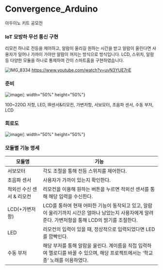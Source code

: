 # Convergence_Arduino
아두이노 키트 공모전

### IoT 모방하 무선 통신 구현
리모컨 하나로 전등을 제어하고, 알람이 울리길 원하는 시간을 받고 알람이 울린다면 사용자가 일어나 가까이 가야만 알람이 꺼지는 방식으로 방식입니다. LCD, 스위치, 알람 등 다양한 모듈을 하나로 통제하여 간이 스마트홈을 구현하였습니다.

![IMG_8334](https://github.com/ssoxong/Convergence_Arduino/assets/112956015/9938ca2a-6a2d-48d2-844f-e9a0afe529d2)
https://www.youtube.com/watch?v=uvN3YUE7riE

### 준비
![image](https://github.com/ssoxong/Convergence_Arduino/assets/112956015/6c6728bb-9ad8-48ad-a017-592681136a3e){: width="50%" height="50%"}

100~220Ω 저항, LED, IR센서&리모컨, 가변저항, 서보모터, 초음파 센서, 수동 부저, LCD 

### 회로도
![image](https://github.com/ssoxong/Convergence_Arduino/assets/112956015/927aec3b-14fc-4a1b-b7a5-bec2a24bd2f3){: width="50%" height="50%"}


### 모듈별 기능 명세
|모듈명|기능|
|------|----|
서보모터|각도 조절을 통해 전등 스위치를 제어한다.
초음파 센서|사용자가 가까이 있는지 확인한다.
적외선 수신 센서 & 리모컨|리모컨을 이용해 원하는 버튼을 누르면 적외선 센서를 통해 해당 입력을 수신한다.
|LCD(+가변저항)|LCD를 통하여 현재 어떠한 기능이 동작되고 있고, 알람이 울리기까지 시간은 얼마나 남았는지 사용자에게 알려준다. 가변저항을 통해 LCD의 밝기를 조절한다.|
LED|리모컨의 입력이 있을 때, 정상적으로 입력되었다면 LED를 깜빡인다.
수동 부저|해당 부저를 통해 알람을 울린다. 계이름을 직접 입력하여 멜로디를 바꿀 수 있으며, 해당 프로젝트에서는 ‘학교 종’ 노래를 이용하였다.
